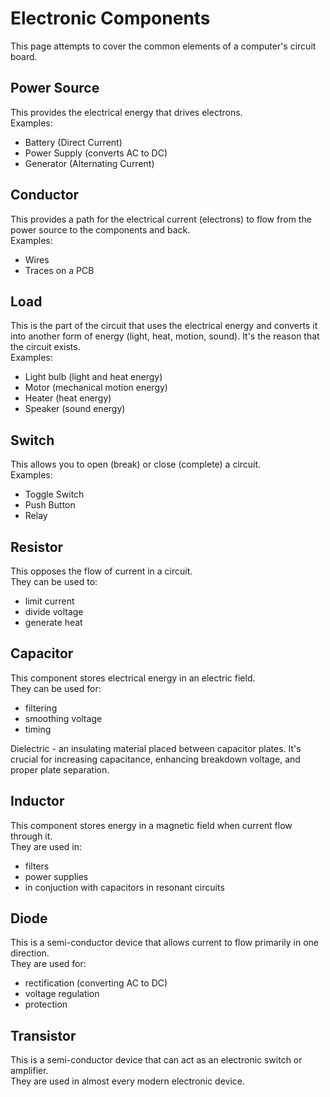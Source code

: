 # Electronic Components
This page attempts to cover the common elements of a computer's circuit board.

## Power Source
This provides the electrical energy that drives electrons.<br>
Examples:<br>
* Battery (Direct Current)
* Power Supply (converts AC to DC)
* Generator (Alternating Current)

## Conductor
This provides a path for the electrical current (electrons) to flow from the power source to the components and back.<br>
Examples:<br>
* Wires
* Traces on a PCB

## Load
This is the part of the circuit that uses the electrical energy and converts it into another form of energy (light, heat, motion, sound). It's the reason that the circuit exists.<br>
Examples:<br>
* Light bulb (light and heat energy)
* Motor (mechanical motion energy)
* Heater (heat energy)
* Speaker (sound energy)

## Switch
This allows you to open (break) or close (complete) a circuit.<br>
Examples:<br>
* Toggle Switch
* Push Button
* Relay

## Resistor
This opposes the flow of current in a circuit.<br>
They can be used to:<br>
* limit current
* divide voltage
* generate heat

## Capacitor
This component stores electrical energy in an electric field.<br>
They can be used for:<br>
* filtering
* smoothing voltage
* timing

Dielectric - an insulating material placed between capacitor plates. It's crucial for increasing capacitance, enhancing breakdown voltage, and proper plate separation.

## Inductor
This component stores energy in a magnetic field when current flow through it.<br>
They are used in:<br>
* filters
* power supplies
* in conjuction with capacitors in resonant circuits

## Diode
This is a semi-conductor device that allows current to flow primarily in one direction.<br>
They are used for:<br> 
* rectification (converting AC to DC)
* voltage regulation
* protection

## Transistor
This is a semi-conductor device that can act as an electronic switch or amplifier.<br>
They are used in almost every modern electronic device.

